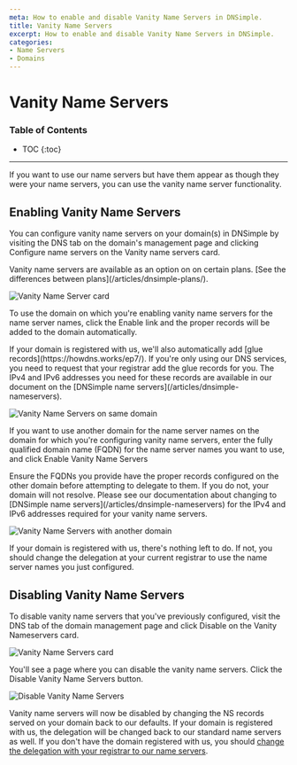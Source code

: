 ```yaml
---
meta: How to enable and disable Vanity Name Servers in DNSimple.
title: Vanity Name Servers
excerpt: How to enable and disable Vanity Name Servers in DNSimple.
categories:
- Name Servers
- Domains
---
```


# Vanity Name Servers

### Table of Contents

* TOC
{:toc}

---

If you want to use our name servers but have them appear as though they were your name servers, you can use the vanity name server functionality.

## Enabling Vanity Name Servers

You can configure vanity name servers on your domain(s) in DNSimple by visiting the <label>DNS</label> tab on the domain's management page and clicking <label>Configure name servers</label> on the <label>Vanity name servers</label> card.

<info>
Vanity name servers are available as an option on on certain plans. [See the differences between plans](/articles/dnsimple-plans/).
</info>

![Vanity Name Server card](/files/vanity-name-servers-card-enable.png)

To use the domain on which you're enabling vanity name servers for the name server names, click the <label>Enable</label> link and the proper records will be added to the domain automatically.

<note>
If your domain is registered with us, we'll also automatically add [glue records](https://howdns.works/ep7/). If you're only using our DNS services, you need to request that your registrar add the glue records for you. The IPv4 and IPv6 addresses you need for these records are available in our document on the [DNSimple name servers](/articles/dnsimple-nameservers).
</note>

![Vanity Name Servers on same domain](/files/vanity-name-servers-same-domain.png)

If you want to use another domain for the name server names on the domain for which you're configuring vanity name servers,  enter the fully qualified domain name (FQDN) for the name server names you want to use, and click <label>Enable Vanity Name Servers</label>

<warning>
Ensure the FQDNs you provide have the proper records configured on the other domain before attempting to delegate to them. If you do not, your domain will not resolve. Please see our documentation about changing to [DNSimple name servers](/articles/dnsimple-nameservers) for the IPv4 and IPv6 addresses required for your vanity name servers.
</warning>

![Vanity Name Servers with another domain](/files/vanity-name-servers-other-domain.png)

If your domain is registered with us, there's nothing left to do. If not, you should change the delegation at your current registrar to use the name server names you just configured.

## Disabling Vanity Name Servers

To disable vanity name servers that you've previously configured, visit the <label>DNS</label> tab of the domain management page and click <label>Disable</label> on the <label>Vanity Nameservers</label> card.

![Vanity Name Servers card](/files/vanity-name-servers-card-disable.png)

You'll see a page where you can disable the vanity name servers. Click the <label>Disable Vanity Name Servers</label> button.

![Disable Vanity Name Servers](/files/vanity-name-servers-disable.png)

Vanity name servers will now be disabled by changing the NS records served on your domain back to our defaults. If your domain is registered with us, the delegation will be changed back to our standard name servers as well. If you don't have the domain registered with us, you should [change the delegation with your registrar to our name servers](https://support.dnsimple.com/articles/delegating-dnsimple-hosted).
